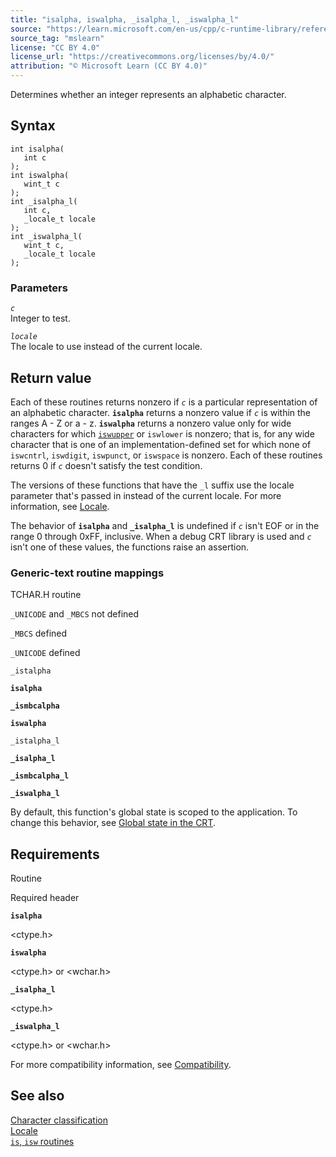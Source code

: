 ```yaml
---
title: "isalpha, iswalpha, _isalpha_l, _iswalpha_l"
source: "https://learn.microsoft.com/en-us/cpp/c-runtime-library/reference/isalpha-iswalpha-isalpha-l-iswalpha-l?view=msvc-170"
source_tag: "mslearn"
license: "CC BY 4.0"
license_url: "https://creativecommons.org/licenses/by/4.0/"
attribution: "© Microsoft Learn (CC BY 4.0)"
---
```

Determines whether an integer represents an alphabetic character.

## Syntax

```
int isalpha(
   int c
);
int iswalpha(
   wint_t c
);
int _isalpha_l(
   int c,
   _locale_t locale
);
int _iswalpha_l(
   wint_t c,
   _locale_t locale
);
```

### Parameters

_`c`_  
Integer to test.

_`locale`_  
The locale to use instead of the current locale.

## Return value

Each of these routines returns nonzero if _`c`_ is a particular representation of an alphabetic character. **`isalpha`** returns a nonzero value if _`c`_ is within the ranges A - Z or a - z. **`iswalpha`** returns a nonzero value only for wide characters for which [`iswupper`](https://learn.microsoft.com/en-us/cpp/c-runtime-library/reference/isupper-isupper-l-iswupper-iswupper-l?view=msvc-170) or `iswlower` is nonzero; that is, for any wide character that is one of an implementation-defined set for which none of `iswcntrl`, `iswdigit`, `iswpunct`, or `iswspace` is nonzero. Each of these routines returns 0 if _`c`_ doesn't satisfy the test condition.

The versions of these functions that have the `_l` suffix use the locale parameter that's passed in instead of the current locale. For more information, see [Locale](https://learn.microsoft.com/en-us/cpp/c-runtime-library/locale?view=msvc-170).

The behavior of **`isalpha`** and **`_isalpha_l`** is undefined if _`c`_ isn't EOF or in the range 0 through 0xFF, inclusive. When a debug CRT library is used and _`c`_ isn't one of these values, the functions raise an assertion.

### Generic-text routine mappings

TCHAR.H routine

`_UNICODE` and `_MBCS` not defined

`_MBCS` defined

`_UNICODE` defined

`_istalpha`

**`isalpha`**

**`_ismbcalpha`**

**`iswalpha`**

`_istalpha_l`

**`_isalpha_l`**

**`_ismbcalpha_l`**

**`_iswalpha_l`**

By default, this function's global state is scoped to the application. To change this behavior, see [Global state in the CRT](https://learn.microsoft.com/en-us/cpp/c-runtime-library/global-state?view=msvc-170).

## Requirements

Routine

Required header

**`isalpha`**

<ctype.h>

**`iswalpha`**

<ctype.h> or <wchar.h>

**`_isalpha_l`**

<ctype.h>

**`_iswalpha_l`**

<ctype.h> or <wchar.h>

For more compatibility information, see [Compatibility](https://learn.microsoft.com/en-us/cpp/c-runtime-library/compatibility?view=msvc-170).

## See also

[Character classification](https://learn.microsoft.com/en-us/cpp/c-runtime-library/character-classification?view=msvc-170)  
[Locale](https://learn.microsoft.com/en-us/cpp/c-runtime-library/locale?view=msvc-170)  
[`is`, `isw` routines](https://learn.microsoft.com/en-us/cpp/c-runtime-library/is-isw-routines?view=msvc-170)